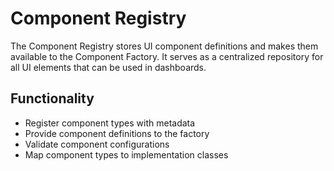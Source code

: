 # Component Registry

The Component Registry stores UI component definitions and makes them available to the Component Factory. It serves as a centralized repository for all UI elements that can be used in dashboards.

## Functionality
- Register component types with metadata
- Provide component definitions to the factory
- Validate component configurations
- Map component types to implementation classes 